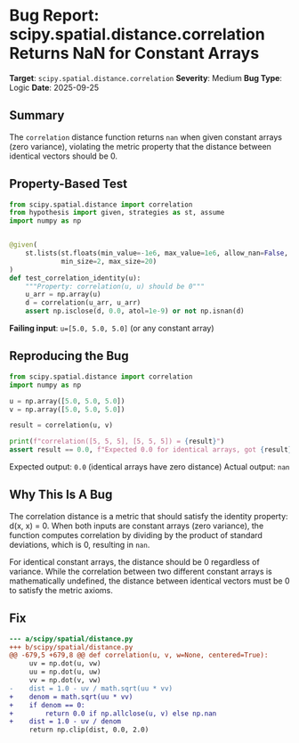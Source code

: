 # Bug Report: scipy.spatial.distance.correlation Returns NaN for Constant Arrays

**Target**: `scipy.spatial.distance.correlation`
**Severity**: Medium
**Bug Type**: Logic
**Date**: 2025-09-25

## Summary

The `correlation` distance function returns `nan` when given constant arrays (zero variance), violating the metric property that the distance between identical vectors should be 0.

## Property-Based Test

```python
from scipy.spatial.distance import correlation
from hypothesis import given, strategies as st, assume
import numpy as np


@given(
    st.lists(st.floats(min_value=-1e6, max_value=1e6, allow_nan=False, allow_infinity=False),
             min_size=2, max_size=20)
)
def test_correlation_identity(u):
    """Property: correlation(u, u) should be 0"""
    u_arr = np.array(u)
    d = correlation(u_arr, u_arr)
    assert np.isclose(d, 0.0, atol=1e-9) or not np.isnan(d)
```

**Failing input**: `u=[5.0, 5.0, 5.0]` (or any constant array)

## Reproducing the Bug

```python
from scipy.spatial.distance import correlation
import numpy as np

u = np.array([5.0, 5.0, 5.0])
v = np.array([5.0, 5.0, 5.0])

result = correlation(u, v)

print(f"correlation([5, 5, 5], [5, 5, 5]) = {result}")
assert result == 0.0, f"Expected 0.0 for identical arrays, got {result}"
```

Expected output: `0.0` (identical arrays have zero distance)
Actual output: `nan`

## Why This Is A Bug

The correlation distance is a metric that should satisfy the identity property: d(x, x) = 0. When both inputs are constant arrays (zero variance), the function computes correlation by dividing by the product of standard deviations, which is 0, resulting in `nan`.

For identical constant arrays, the distance should be 0 regardless of variance. While the correlation between two different constant arrays is mathematically undefined, the distance between identical vectors must be 0 to satisfy the metric axioms.

## Fix

```diff
--- a/scipy/spatial/distance.py
+++ b/scipy/spatial/distance.py
@@ -679,5 +679,8 @@ def correlation(u, v, w=None, centered=True):
     uv = np.dot(u, vw)
     uu = np.dot(u, uw)
     vv = np.dot(v, vw)
-    dist = 1.0 - uv / math.sqrt(uu * vv)
+    denom = math.sqrt(uu * vv)
+    if denom == 0:
+        return 0.0 if np.allclose(u, v) else np.nan
+    dist = 1.0 - uv / denom
     return np.clip(dist, 0.0, 2.0)
```